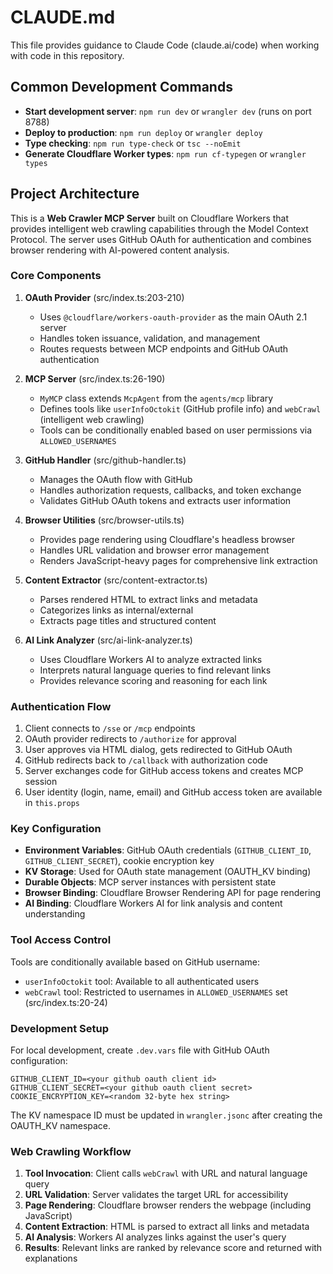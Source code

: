 # CLAUDE.md

This file provides guidance to Claude Code (claude.ai/code) when working with code in this repository.

## Common Development Commands

- **Start development server**: `npm run dev` or `wrangler dev` (runs on port 8788)
- **Deploy to production**: `npm run deploy` or `wrangler deploy`
- **Type checking**: `npm run type-check` or `tsc --noEmit`
- **Generate Cloudflare Worker types**: `npm run cf-typegen` or `wrangler types`

## Project Architecture

This is a **Web Crawler MCP Server** built on Cloudflare Workers that provides intelligent web crawling capabilities through the Model Context Protocol. The server uses GitHub OAuth for authentication and combines browser rendering with AI-powered content analysis.

### Core Components

1. **OAuth Provider** (src/index.ts:203-210)
   - Uses `@cloudflare/workers-oauth-provider` as the main OAuth 2.1 server
   - Handles token issuance, validation, and management
   - Routes requests between MCP endpoints and GitHub OAuth authentication

2. **MCP Server** (src/index.ts:26-190)
   - `MyMCP` class extends `McpAgent` from the `agents/mcp` library
   - Defines tools like `userInfoOctokit` (GitHub profile info) and `webCrawl` (intelligent web crawling)
   - Tools can be conditionally enabled based on user permissions via `ALLOWED_USERNAMES`

3. **GitHub Handler** (src/github-handler.ts)
   - Manages the OAuth flow with GitHub
   - Handles authorization requests, callbacks, and token exchange
   - Validates GitHub OAuth tokens and extracts user information

4. **Browser Utilities** (src/browser-utils.ts)
   - Provides page rendering using Cloudflare's headless browser
   - Handles URL validation and browser error management
   - Renders JavaScript-heavy pages for comprehensive link extraction

5. **Content Extractor** (src/content-extractor.ts)
   - Parses rendered HTML to extract links and metadata
   - Categorizes links as internal/external
   - Extracts page titles and structured content

6. **AI Link Analyzer** (src/ai-link-analyzer.ts)
   - Uses Cloudflare Workers AI to analyze extracted links
   - Interprets natural language queries to find relevant links
   - Provides relevance scoring and reasoning for each link

### Authentication Flow

1. Client connects to `/sse` or `/mcp` endpoints
2. OAuth provider redirects to `/authorize` for approval
3. User approves via HTML dialog, gets redirected to GitHub OAuth
4. GitHub redirects back to `/callback` with authorization code
5. Server exchanges code for GitHub access tokens and creates MCP session
6. User identity (login, name, email) and GitHub access token are available in `this.props`

### Key Configuration

- **Environment Variables**: GitHub OAuth credentials (`GITHUB_CLIENT_ID`, `GITHUB_CLIENT_SECRET`), cookie encryption key
- **KV Storage**: Used for OAuth state management (OAUTH_KV binding)
- **Durable Objects**: MCP server instances with persistent state
- **Browser Binding**: Cloudflare Browser Rendering API for page rendering
- **AI Binding**: Cloudflare Workers AI for link analysis and content understanding

### Tool Access Control

Tools are conditionally available based on GitHub username:
- `userInfoOctokit` tool: Available to all authenticated users
- `webCrawl` tool: Restricted to usernames in `ALLOWED_USERNAMES` set (src/index.ts:20-24)

### Development Setup

For local development, create `.dev.vars` file with GitHub OAuth configuration:
```
GITHUB_CLIENT_ID=<your github oauth client id>
GITHUB_CLIENT_SECRET=<your github oauth client secret>
COOKIE_ENCRYPTION_KEY=<random 32-byte hex string>
```

The KV namespace ID must be updated in `wrangler.jsonc` after creating the OAUTH_KV namespace.

### Web Crawling Workflow

1. **Tool Invocation**: Client calls `webCrawl` with URL and natural language query
2. **URL Validation**: Server validates the target URL for accessibility
3. **Page Rendering**: Cloudflare browser renders the webpage (including JavaScript)
4. **Content Extraction**: HTML is parsed to extract all links and metadata  
5. **AI Analysis**: Workers AI analyzes links against the user's query
6. **Results**: Relevant links are ranked by relevance score and returned with explanations
